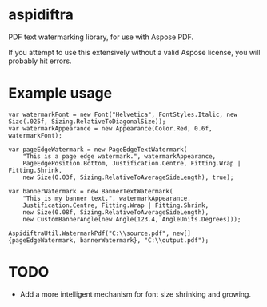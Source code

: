 # aspidiftra
PDF text watermarking library, for use with Aspose PDF.

If you attempt to use this extensively without a valid Aspose license, you will probably hit errors.

# Example usage
```
var watermarkFont = new Font("Helvetica", FontStyles.Italic, new Size(.025f, Sizing.RelativeToDiagonalSize));
var watermarkAppearance = new Appearance(Color.Red, 0.6f, watermarkFont);

var pageEdgeWatermark = new PageEdgeTextWatermark(
	"This is a page edge watermark.", watermarkAppearance,
	PageEdgePosition.Bottom, Justification.Centre, Fitting.Wrap | Fitting.Shrink,
	new Size(0.03f, Sizing.RelativeToAverageSideLength), true);
  
var bannerWatermark = new BannerTextWatermark(
	"This is my banner text.", watermarkAppearance,
	Justification.Centre, Fitting.Wrap | Fitting.Shrink,
	new Size(0.08f, Sizing.RelativeToAverageSideLength),
	new CustomBannerAngle(new Angle(123.4, AngleUnits.Degrees)));

AspidiftraUtil.WatermarkPdf("C:\\source.pdf", new[] {pageEdgeWatermark, bannerWatermark}, "C:\\output.pdf");
```
# TODO
* Add a more intelligent mechanism for font size shrinking and growing.
